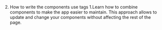 2. How to write the components use tags
1.Learn how to combine components to make the app easier to maintain. This approach allows to update and change your components without affecting the rest of the page.
